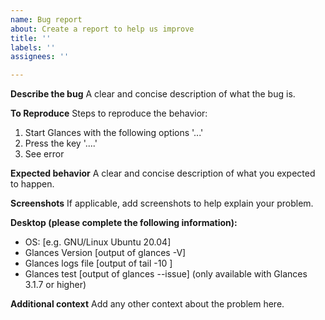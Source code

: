 ```yaml
---
name: Bug report
about: Create a report to help us improve
title: ''
labels: ''
assignees: ''

---
```


**Describe the bug**
A clear and concise description of what the bug is.

**To Reproduce**
Steps to reproduce the behavior:
1. Start Glances with the following options '...'
2. Press the key '....'
3. See error

**Expected behavior**
A clear and concise description of what you expected to happen.

**Screenshots**
If applicable, add screenshots to help explain your problem.

**Desktop (please complete the following information):**
 - OS: [e.g. GNU/Linux Ubuntu 20.04]
 - Glances Version [output of glances -V]
 - Glances logs file [output of tail -10 <glances logs file>]
 - Glances test [output of glances --issue] (only available with Glances 3.1.7 or higher)

**Additional context**
Add any other context about the problem here.
